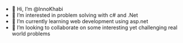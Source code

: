 - 👋 Hi, I’m @lnnoKhabi
- 👀 I’m interested in problem solving with c# and .Net
- 🌱 I’m currently learning web development using asp.net
- 💞️ I’m looking to collaborate on some interesting yet challenging real world problems

<!---
lnnoKhabi/lnnoKhabi is a ✨ special ✨ repository because its `README.md` (this file) appears on your GitHub profile.
You can click the Preview link to take a look at your changes.
--->
